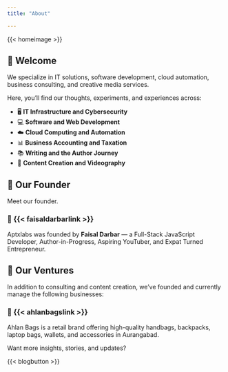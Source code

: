 ```yaml
---
title: "About"

---
```


{{< homeimage >}}

## 👋 Welcome

We specialize in IT solutions, software development, cloud automation, business consulting, and creative media services.

Here, you’ll find our thoughts, experiments, and experiences across:

- 🖥 **IT Infrastructure and Cybersecurity**
- 💻 **Software and Web Development**
- ☁️ **Cloud Computing and Automation**
- 📊 **Business Accounting and Taxation**
- 📚 **Writing and the Author Journey**
- 🎥 **Content Creation and Videography**

## 🧩 Our Founder

Meet our founder.

### 👤 {{< faisaldarbarlink >}}

Aptxlabs was founded by **Faisal Darbar** — a Full-Stack JavaScript Developer, Author-in-Progress, Aspiring YouTuber, and Expat Turned Entrepreneur.

## 🧩 Our Ventures

In addition to consulting and content creation, we’ve founded and currently manage the following businesses:

### 👜 {{< ahlanbagslink >}}

Ahlan Bags is a retail brand offering high-quality handbags, backpacks, laptop bags, wallets, and accessories in Aurangabad.

Want more insights, stories, and updates?

{{< blogbutton >}}
